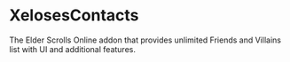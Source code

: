 # XelosesContacts
The Elder Scrolls Online addon that provides unlimited Friends and Villains list with UI and additional features.
